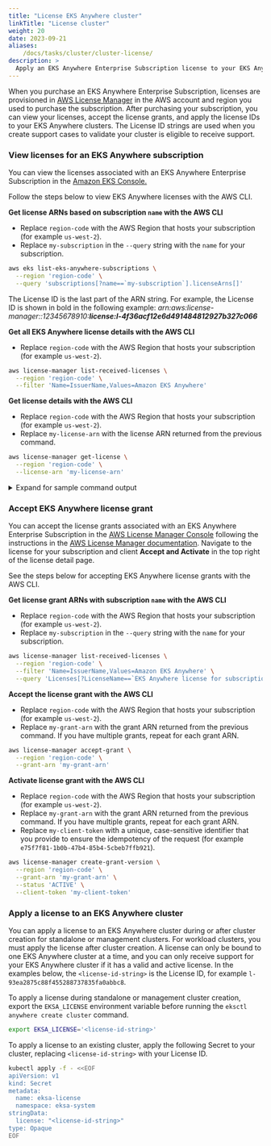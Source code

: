 ```yaml
---
title: "License EKS Anywhere cluster"
linkTitle: "License cluster"
weight: 20
date: 2023-09-21
aliases:
    /docs/tasks/cluster/cluster-license/
description: >
  Apply an EKS Anywhere Enterprise Subscription license to your EKS Anywhere cluster
---
```


When you purchase an EKS Anywhere Enterprise Subscription, licenses are provisioned in [AWS License Manager](https://docs.aws.amazon.com/license-manager/latest/userguide/license-manager.html) in the AWS account and region you used to purchase the subscription. After purchasing your subscription, you can view your licenses, accept the license grants, and apply the license IDs to your EKS Anywhere clusters. The License ID strings are used when you create support cases to validate your cluster is eligible to receive support.

### View licenses for an EKS Anywhere subscription

You can view the licenses associated with an EKS Anywhere Enterprise Subscription in the [Amazon EKS Console.](https://console.aws.amazon.com/eks/home#/eks-anywhere)

Follow the steps below to view EKS Anywhere licenses with the AWS CLI.

**Get license ARNs based on subscription `name` with the AWS CLI**

- Replace `region-code` with the AWS Region that hosts your subscription (for example `us-west-2`).
- Replace `my-subscription` in the `--query` string with the `name` for your subscription.

```bash
aws eks list-eks-anywhere-subscriptions \
  --region 'region-code' \
  --query 'subscriptions[?name==`my-subscription`].licenseArns[]'
```

The License ID is the last part of the ARN string. For example, the License ID is shown in bold in the following example: *arn:aws:license-manager::12345678910:**license:l-4f36acf12e6d491484812927b327c066***

**Get all EKS Anywhere license details with the AWS CLI**

- Replace `region-code` with the AWS Region that hosts your subscription (for example `us-west-2`).

```bash
aws license-manager list-received-licenses \
  --region 'region-code' \
  --filter 'Name=IssuerName,Values=Amazon EKS Anywhere'
```

**Get license details with the AWS CLI**

- Replace `region-code` with the AWS Region that hosts your subscription (for example `us-west-2`).
- Replace `my-license-arn` with the license ARN returned from the previous command.

```bash
aws license-manager get-license \
  --region 'region-code' \
  --license-arn 'my-license-arn'
```

<details>
  <summary>Expand for sample command output</summary>
  <br /> 
  {{% content "get-license-output.md" %}}
</details>

### Accept EKS Anywhere license grant

You can accept the license grants associated with an EKS Anywhere Enterprise Subscription in the [AWS License Manager Console](https://console.aws.amazon.com/license-manager/) following the instructions in the [AWS License Manager documentation](https://docs.aws.amazon.com/license-manager/latest/userguide/granted-licenses.html). Navigate to the license for your subscription and client **Accept and Activate** in the top right of the license detail page.

See the steps below for accepting EKS Anywhere license grants with the AWS CLI.

**Get license grant ARNs with subscription `name` with the AWS CLI**

- Replace `region-code` with the AWS Region that hosts your subscription (for example `us-west-2`).
- Replace `my-subscription` in the `--query` string with the `name` for your subscription.

```bash
aws license-manager list-received-licenses \
  --region 'region-code' \
  --filter 'Name=IssuerName,Values=Amazon EKS Anywhere' \
  --query 'Licenses[?LicenseName==`EKS Anywhere license for subscription my-subscription`].LicenseMetadata[].Value'
```

**Accept the license grant with the AWS CLI**

- Replace `region-code` with the AWS Region that hosts your subscription (for example `us-west-2`).
- Replace `my-grant-arn` with the grant ARN returned from the previous command. If you have multiple grants, repeat for each grant ARN.

```bash
aws license-manager accept-grant \
  --region 'region-code' \
  --grant-arn 'my-grant-arn'
```

**Activate license grant with the AWS CLI**

- Replace `region-code` with the AWS Region that hosts your subscription (for example `us-west-2`).
- Replace `my-grant-arn` with the grant ARN returned from the previous command. If you have multiple grants, repeat for each grant ARN.
- Replace `my-client-token` with a unique, case-sensitive identifier that you provide to ensure the idempotency of the request (for example `e75f7f81-1b0b-47b4-85b4-5cbeb7ffb921`).

```bash
aws license-manager create-grant-version \
  --region 'region-code' \
  --grant-arn 'my-grant-arn' \
  --status 'ACTIVE' \
  --client-token 'my-client-token'
```

### Apply a license to an EKS Anywhere cluster

You can apply a license to an EKS Anywhere cluster during or after cluster creation for standalone or management clusters. For workload clusters, you must apply the license after cluster creation. A license can only be bound to one EKS Anywhere cluster at a time, and you can only receive support for your EKS Anywhere cluster if it has a valid and active license. In the examples below, the `<license-id-string>` is the License ID, for example `l-93ea2875c88f455288737835fa0abbc8`.

To apply a license during standalone or management cluster creation, export the `EKSA_LICENSE` environment variable before running the `eksctl anywhere create cluster` command.

```bash
export EKSA_LICENSE='<license-id-string>'
```

To apply a license to an existing cluster, apply the following Secret to your cluster, replacing `<license-id-string>` with your License ID.

   ```bash
   kubectl apply -f - <<EOF 
   apiVersion: v1
   kind: Secret
   metadata:
     name: eksa-license
     namespace: eksa-system
   stringData:
     license: "<license-id-string>"
   type: Opaque
   EOF
   ```

